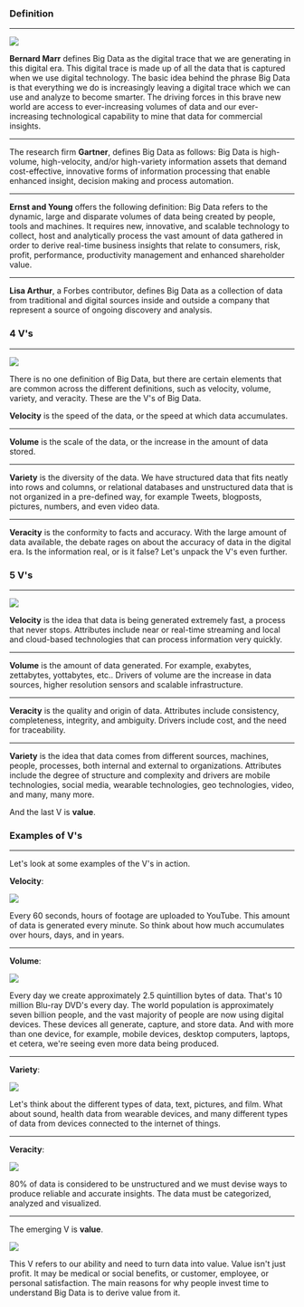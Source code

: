 ### Definition
***
![](img/1.1.png)

**Bernard Marr** defines Big Data as the digital trace that we are generating in this digital era. This digital trace is made up of all the data that is captured when we use digital technology. The basic idea behind the phrase Big Data is that everything we do is increasingly leaving a digital trace which we can use and analyze to become smarter. The driving forces in this brave new world are access to ever-increasing volumes of data and our ever-increasing technological capability to mine that data for commercial insights. 

***

The research firm **Gartner**, defines Big Data as follows: Big Data is high-volume, high-velocity, and/or high-variety information assets that demand cost-effective, innovative forms of information processing that enable enhanced insight, decision making and process automation. 

***

**Ernst and Young** offers the following definition: Big Data refers to the dynamic, large and disparate volumes of data being created by people, tools and machines. It requires new, innovative, and scalable technology to collect, host and analytically process the vast amount of data gathered in order to derive real-time business insights that relate to consumers, risk, profit, performance, productivity management and enhanced shareholder value. 

***

**Lisa Arthur**, a Forbes contributor, defines Big Data as a collection of data from traditional and digital sources inside and outside a company that represent a source of ongoing discovery and analysis. 

### 4 V's
***
![](img/1.2.png)

There is no one definition of Big Data, but there are certain elements that are common across the different definitions, such as velocity, volume, variety, and veracity. These are the V's of Big Data. 

**Velocity** is the speed of the data, or the speed at which data accumulates. 

***

**Volume** is the scale of the data, or the increase in the amount of data stored. 

***

**Variety** is the diversity of the data. We have structured data that fits neatly into rows and columns, or relational databases and unstructured data that is not organized in a pre-defined way, for example Tweets, blogposts, pictures, numbers, and even video data. 

***

**Veracity** is the conformity to facts and accuracy. With the large amount of data available, the debate rages on about the accuracy of data in the digital era. Is the information real, or is it false? Let's unpack the V's even further. 

### 5 V's
***
![](img/1.3.png)

**Velocity** is the idea that data is being generated extremely fast, a process that never stops. Attributes include near or real-time streaming and local and cloud-based technologies that can process information very quickly. 

***

**Volume** is the amount of data generated. For example, exabytes, zettabytes, yottabytes, etc.. Drivers of volume are the increase in data sources, higher resolution sensors and scalable infrastructure. 

***

**Veracity** is the quality and origin of data. Attributes include consistency, completeness, integrity, and ambiguity. Drivers include cost, and the need for traceability. 

***

**Variety** is the idea that data comes from different sources, machines, people, processes, both internal and external to organizations. Attributes include the degree of structure and complexity and drivers are mobile technologies, social media, wearable technologies, geo technologies, video, and many, many more. 

And the last V is **value**. 

### Examples of V's
***
Let's look at some examples of the V's in action. 

**Velocity**: 

![](img/1.4.png)

Every 60 seconds, hours of footage are uploaded to YouTube. This amount of data is generated every minute. So think about how much accumulates over hours, days, and in years. 

***

**Volume**: 

![](img/1.5.png)

Every day we create approximately 2.5 quintillion bytes of data. That's 10 million Blu-ray DVD's every day. The world population is approximately seven billion people, and the vast majority of people are now using digital devices. These devices all generate, capture, and store data. And with more than one device, for example, mobile devices, desktop computers, laptops, et cetera, we're seeing even more data being produced. 

***

**Variety**: 

![](img/1.6.png)

Let's think about the different types of data, text, pictures, and film. What about sound, health data from wearable devices, and many different types of data from devices connected to the internet of things. 

***

**Veracity**: 

![](img/1.7.png)

80% of data is considered to be unstructured and we must devise ways to produce reliable and accurate insights. The data must be categorized, analyzed and visualized. 

***

The emerging V is **value**. 

![](img/1.8.png)

This V refers to our ability and need to turn data into value. Value isn't just profit. It may be medical or social benefits, or customer, employee, or personal satisfaction. The main reasons for why people invest time to understand Big Data is to derive value from it.